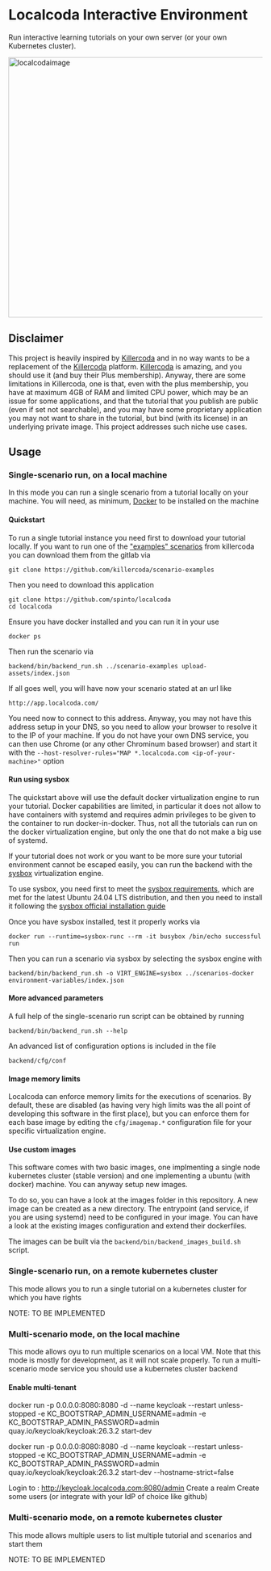 # Localcoda Interactive Environment

Run interactive learning tutorials on your own server (or your own Kubernetes cluster).

<img width="970" height="515" alt="localcodaimage" src="https://github.com/user-attachments/assets/e67cdac2-5e05-40bc-b442-2494e0316356" />

## Disclaimer

This project is heavily inspired by [Killercoda](https://killercoda.com/) and in no way wants to be a replacement of the [Killercoda](https://killercoda.com/) platform. [Killercoda](https://killercoda.com/) is amazing, and you should use it (and buy their Plus membership). Anyway, there are some limitations in Killercoda, one is that, even with the plus membership, you have at maximum 4GB of RAM and limited CPU power, which may be an issue for some applications, and that the tutorial that you publish are public (even if set not searchable), and you may have some proprietary application you may not want to share in the tutorial, but bind (with its license) in an underlying private image. This project addresses such niche use cases.

## Usage

### Single-scenario run, on a local machine

In this mode you can run a single scenario from a tutorial locally on your machine. You will need, as minimum, [Docker](https://www.docker.com/) to be installed on the machine 

#### Quickstart

To run a single tutorial instance you need first to download your tutorial locally. If you want to run one of the ["examples" scenarios](https://github.com/killercoda/scenarios-docker) from killercoda you can download them from the gitlab via

```
git clone https://github.com/killercoda/scenario-examples
```

Then you need to download this application

```
git clone https://github.com/spinto/localcoda
cd localcoda
```

Ensure you have docker installed and you can run it in your use

```
docker ps
```

Then run the scenario via

```
backend/bin/backend_run.sh ../scenario-examples upload-assets/index.json
```

If all goes well, you will have now your scenario stated at an url like

```
http://app.localcoda.com/
```

You need now to connect to this address. Anyway, you may not have this address setup in your DNS, so you need to allow your browser to resolve it to the IP of your machine. If you do not have your own DNS service, you can then use Chrome (or any other Chrominum based browser) and start it with the `--host-resolver-rules="MAP *.localcoda.com <ip-of-your-machine>"` option

#### Run using sysbox

The quickstart above will use the default docker virtualization engine to run your tutorial. Docker capabilities are limited, in particular it does not allow to have containers with systemd and requires admin privileges to be given to the container to run docker-in-docker. Thus, not all the tutorials can run on the docker virtualization engine, but only the one that do not make a big use of systemd.

If your tutorial does not work or you want to be more sure your tutorial environment cannot be escaped easily, you can run the backend with the [sysbox](https://github.com/nestybox/sysbox) virtualization engine.

To use sysbox, you need first to meet the [sysbox requirements](https://github.com/nestybox/sysbox/blob/master/docs/distro-compat.md), which are met for the latest Ubuntu 24.04 LTS distribution, and then you need to install it following the [sysbox official installation guide](https://github.com/nestybox/sysbox/blob/master/docs/user-guide/install-package.md)

Once you have sysbox installed, test it properly works via

```
docker run --runtime=sysbox-runc --rm -it busybox /bin/echo successful run
```

Then you can run a scenario via sysbox by selecting the sysbox engine with

```
backend/bin/backend_run.sh -o VIRT_ENGINE=sysbox ../scenarios-docker environment-variables/index.json
```

#### More advanced parameters

A full help of the single-scenario run script can be obtained by running

```
backend/bin/backend_run.sh --help
```

An advanced list of configuration options is included in the file

```
backend/cfg/conf
```



#### Image memory limits

Localcoda can enforce memory limits for the executions of scenarios. By default, these are disabled (as having very high limits was the all point of developing this software in the first place), but you can enforce them for each base image by editing the `cfg/imagemap.*` configuration file for your specific virtualization engine.

#### Use custom images

This software comes with two basic images, one implmenting a single node kubernetes cluster (stable version) and one implementing a ubuntu (with docker) machine. You can anyway setup new images.

To do so, you can have a look at the images folder in this repository. A new image can be created as a new directory. The entrypoint (and service, if you are using systemd) need to be configured in your image. You can have a look at the existing images configuration and extend their dockerfiles.

The images can be built via the `backend/bin/backend_images_build.sh` script. 

### Single-scenario run, on a remote kubernetes cluster

This mode allows you to run a single tutorial on a kubernetes cluster for which you have rights

NOTE: TO BE IMPLEMENTED

### Multi-scenario mode, on the local machine

This mode allows oyu to run multiple scenarios on a local VM. Note that this mode is mostly for development, as it will not scale properly. To run a multi-scenario mode service you should use a kubernetes cluster backend

#### Enable multi-tenant

docker run -p 0.0.0.0:8080:8080 -d --name keycloak --restart unless-stopped -e KC_BOOTSTRAP_ADMIN_USERNAME=admin -e KC_BOOTSTRAP_ADMIN_PASSWORD=admin quay.io/keycloak/keycloak:26.3.2 start-dev

docker run -p 0.0.0.0:8080:8080 -d --name keycloak --restart unless-stopped -e KC_BOOTSTRAP_ADMIN_USERNAME=admin -e KC_BOOTSTRAP_ADMIN_PASSWORD=admin quay.io/keycloak/keycloak:26.3.2 start-dev --hostname-strict=false

Login to : http://keycloak.localcoda.com:8080/admin
Create a realm
Create some users (or integrate with your IdP of choice like github)


### Multi-scenario mode, on a remote kubernetes cluster

This mode allows multiple users to list multiple tutorial and scenarios and start them

NOTE: TO BE IMPLEMENTED
